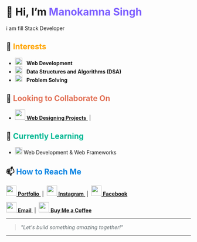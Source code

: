 # 👋 Hi, I’m <span style="color:#7D5FFF;font-weight:bold">Manokamna Singh</span>
i am fill Stack Developer 
## 👀 <span style="color:#FFA502;">Interests</span>
- <img src="https://img.icons8.com/color/32/000000/source-code.png" width="20"/> &nbsp; <b>Web Development</b>
- <img src="https://img.icons8.com/color/32/000000/algorithm.png" width="20"/> &nbsp; <b>Data Structures and Algorithms (DSA)</b>
- <img src="https://img.icons8.com/color/32/000000/idea.png" width="20"/> &nbsp; <b>Problem Solving</b>
## 💞️ <span style="color:#E17055;">Looking to Collaborate On</span>
- <a href="https://manokamnasingh1.github.io/Portfolio1/" target="_blank">
    <img src="https://img.icons8.com/color/48/000000/domain--v2.png" width="28"/> <b>Web Designing Projects</b>
  </a> &nbsp;|&nbsp;
## 🌱 <span style="color:#00B894;">Currently Learning</span>
- <img src="https://img.icons8.com/color/32/000000/web.png" width="20"/> Web Development & Web Frameworks
## 📫 <span style="color:#0984E3;">How to Reach Me</span>
<p>
  <a href="https://manokamnasingh1.github.io/Portfolio1/" target="_blank">
    <img src="https://img.icons8.com/color/48/000000/domain--v2.png" width="28"/> <b>Portfolio</b>
  </a> &nbsp;|&nbsp;
  <a href="https://www.instagram.com/?hl=en" target="_blank">
    <img src="https://www.instagram.com/manokamnasingh.official?igsh=MWU3bDU0ejJicDJwZQ==" width="28"/> <b>Instagram</b>
  </a> &nbsp;|&nbsp;
  <a href="https://www.facebook.com/manokamna.singh.7771/" target="_blank">
    <img src="https://img.icons8.com/color/48/000000/facebook-new.png" width="28"/> <b>Facebook</b>
  </a>
</p>

<p>
  <a href="mailto:officialmanokamna@gmail.com">
    <img src="https://img.icons8.com/color/48/000000/gmail-new.png" width="28"/> <b>Email</b>
  </a> &nbsp;|&nbsp;
  <a href="https://pages.razorpay.com/Manokamna" target="_blank">
    <img src="https://img.icons8.com/color/48/000000/coffee-to-go.png" width="28"/> <b>Buy Me a Coffee</b>
  </a>
</p>

---

> <span style="font-style:italic; color:#636e72;">"Let's build something amazing together!"</span>

---
